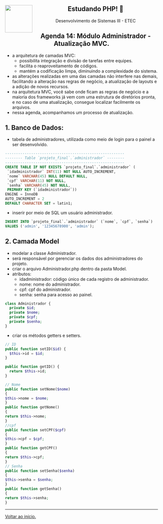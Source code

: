 <div align="center">
<a href="https://github.com/monicaquintal" target="_blank"><img align="left" height="90" src="https://cdn.jsdelivr.net/gh/devicons/devicon/icons/php/php-plain.svg"/></a>  
<h2>Estudando PHP! 🐘</h2>
<p>Desenvolvimento de Sistemas III - ETEC</p>
</div>

<div id="agenda14" align="center">
<h2>Agenda 14: Módulo Administrador - Atualização MVC.</h2>
</div>

- a arquitetura de camadas MVC:
  - possibilita integração e divisão de tarefas entre equipes.
  - facilita o reaproveitamento de códigos.
  - mantém a codificação limpa, diminuindo a complexidade do sistema.
- as alterações realizadas em uma das camadas não interfere nas demais, facilitando a alteração nas regras de negócio, a atualização de layouts e a adição de novos recursos.
- na arquitetura MVC, você sabe onde ficam as regras de negócio e a maioria dos frameworks já vem com uma estrutura de diretórios pronta, e no caso de uma atualização, consegue localizar facilmente os arquivos.
- nessa agenda, acompanhamos um processo de atualização.

## 1. Banco de Dados:

- tabela de administradores, utilizada como meio de login para o painel a ser desenvolvido.

~~~sql
-------------------------------------------------------
-------- Table `projeto_final`.`administrador` --------
-------------------------------------------------------
CREATE TABLE IF NOT EXISTS `projeto_final`.`administrador` (
 `idadministrador` INT(11) NOT NULL AUTO_INCREMENT,
 `nome` VARCHAR(45) NULL DEFAULT NULL,
 `cpf` VARCHAR(11) NOT NULL,
 `senha` VARCHAR(45) NOT NULL,
 PRIMARY KEY (`idadministrador`))
ENGINE = InnoDB
AUTO_INCREMENT = 2
DEFAULT CHARACTER SET = latin1;
~~~

- inserir por meio de SQL um usuário administrador. 

~~~sql
INSERT INTO `projeto_final`.`administrador` (`nome`, `cpf`, `senha`)
VALUES ('admin', '12345678900', 'admin');
~~~

## 2. Camada Model

- modelar a classe Administrador.
- será responsável por gerenciar os dados dos administradores do projeto. 
- criar o arquivo Administrador.php dentro da pasta Model.
- atributos:
  - idadministrador: código único de cada registro de administrador.
  - nome: nome do administrador.
  - cpf: cpf do administrador.
  - senha: senha para acesso ao painel.

~~~php
class Administrador {
  private $id;
  private $nome;
  private $cpf;
  private $senha;
}
~~~

- criar os métodos getters e setters.

~~~php
// ID
public function setID($id) {
  $this->id = $id;
}

public function getID() {
  return $this->id;
}

// Nome
public function setNome($nome)
{
$this->nome = $nome;
}
public function getNome()
{
return $this->nome;
}
//cpf
public function setCPF($cpf)
{
$this->cpf = $cpf;
}
public function getCPF()
{
return $this->cpf;
}
// Senha
public function setSenha($senha)
{
$this->senha = $senha;
}
public function getSenha()
{
return $this->senha;
}
~~~







---

[Voltar ao início.](https://github.com/monicaquintal/disciplina_DS_III_ETEC)